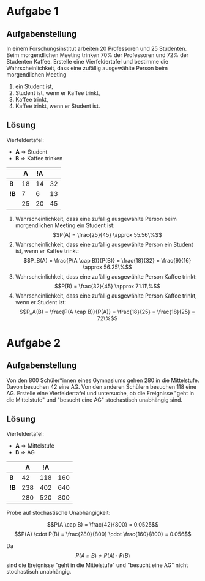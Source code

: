 # Aufgabe 1

## Aufgabenstellung

In einem Forschungsinstitut arbeiten 20 Professoren und 25 Studenten. Beim morgendlichen Meeting trinken 70% der Professoren und 72% der Studenten Kaffee. Erstelle eine Vierfeldertafel und bestimme die Wahrscheinlichkeit, dass eine zufällig ausgewählte Person beim morgendlichen Meeting

1. ein Student ist,
1. Student ist, wenn er Kaffee trinkt,
1. Kaffee trinkt,
1. Kaffee trinkt, wenn er Student ist.

## Lösung

Vierfeldertafel:

- **A** => Student
- **B** => Kaffee trinken

|        | A   | !A  |     |
| ------ | --- | --- | --- |
| **B**  | 18  | 14  | 32  |
| **!B** | 7   | 6   | 13  |
|        | 25  | 20  | 45  |

1. Wahrscheinlichkeit, dass eine zufällig ausgewählte Person beim morgendlichen Meeting ein Student ist: $$P(A) = \frac{25}{45} \approx 55.56\%$$
1. Wahrscheinlichkeit, dass eine zufällig ausgewählte Person ein Student ist, wenn er Kaffee trinkt: $$P_B(A) = \frac{P(A \cap B)}{P(B)} = \frac{18}{32} = \frac{9}{16} \approx 56.25\%$$
3. Wahrscheinlichkeit, dass eine zufällig ausgewählte Person Kaffee trinkt: $$P(B) = \frac{32}{45} \approx 71.11\%$$
4. Wahrscheinlichkeit, dass eine zufällig ausgewählte Person Kaffee trinkt, wenn er Student ist: $$P_A(B) = \frac{P(A \cap B)}{P(A)} = \frac{18}{25} = \frac{18}{25} = 72\%$$

# Aufgabe 2

## Aufgabenstellung

Von den 800 Schüler\*innen eines Gymnasiums gehen 280 in die Mittelstufe. Davon besuchen 42 eine AG. Von den anderen Schülern besuchen 118 eine AG. Erstelle eine Vierfeldertafel und untersuche, ob die Ereignisse "geht in die Mittelstufe" und "besucht eine AG" stochastisch unabhängig sind.

## Lösung

Vierfeldertafel:

- **A** => Mittelstufe
- **B** => AG

|        | A   | !A  |     |
| ------ | --- | --- | --- |
| **B**  | 42  | 118 | 160 |
| **!B** | 238 | 402 | 640 |
|        | 280 | 520 | 800 |

Probe auf stochastische Unabhängigkeit:

$$P(A \cap B) = \frac{42}{800} = 0.0525$$
$$P(A) \cdot P(B) = \frac{280}{800} \cdot \frac{160}{800} = 0.056$$

Da $$P(A \cap B) \neq P(A) \cdot P(B)$$ sind die Ereignisse "geht in die Mittelstufe" und "besucht eine AG" nicht stochastisch unabhängig.